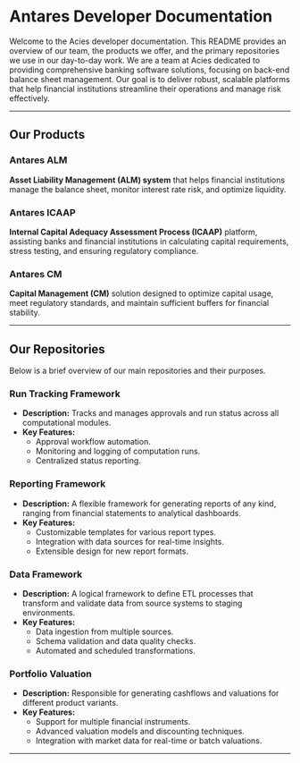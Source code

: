 # Antares Developer Documentation

Welcome to the Acies developer documentation. This README provides an overview of our team, the products we offer, and the primary repositories we use in our day-to-day work.
We are a team at Acies dedicated to providing comprehensive banking software solutions, focusing on back-end balance sheet management. Our goal is to deliver robust, scalable platforms that help financial institutions streamline their operations and manage risk effectively.

---

## Our Products

### Antares ALM
**Asset Liability Management (ALM) system** that helps financial institutions manage the balance sheet, monitor interest rate risk, and optimize liquidity.  

### Antares ICAAP
**Internal Capital Adequacy Assessment Process (ICAAP)** platform, assisting banks and financial institutions in calculating capital requirements, stress testing, and ensuring regulatory compliance.  

### Antares CM
**Capital Management (CM)** solution designed to optimize capital usage, meet regulatory standards, and maintain sufficient buffers for financial stability.

---

## Our Repositories

Below is a brief overview of our main repositories and their purposes.

### Run Tracking Framework
- **Description:** Tracks and manages approvals and run status across all computational modules.  
- **Key Features:**
  - Approval workflow automation.
  - Monitoring and logging of computation runs.
  - Centralized status reporting.

### Reporting Framework
- **Description:** A flexible framework for generating reports of any kind, ranging from financial statements to analytical dashboards.  
- **Key Features:**
  - Customizable templates for various report types.
  - Integration with data sources for real-time insights.
  - Extensible design for new report formats.

### Data Framework
- **Description:** A logical framework to define ETL processes that transform and validate data from source systems to staging environments.  
- **Key Features:**
  - Data ingestion from multiple sources.
  - Schema validation and data quality checks.
  - Automated and scheduled transformations.

### Portfolio Valuation
- **Description:** Responsible for generating cashflows and valuations for different product variants.  
- **Key Features:**
  - Support for multiple financial instruments.
  - Advanced valuation models and discounting techniques.
  - Integration with market data for real-time or batch valuations.

---
